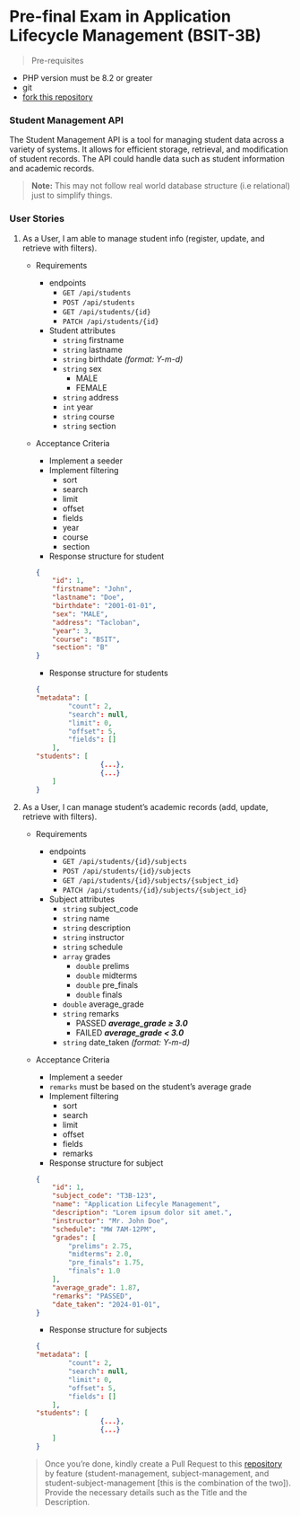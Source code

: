 # Pre-final Exam in Application Lifecycle Management (BSIT-3B)

> Pre-requisites
> 
- PHP version must be 8.2 or greater
- git
- [fork this repository](https://github.com/ACLC-Tacloban/student-management-api.git)

### Student Management API

The Student Management API is a tool for managing student data across a variety of systems. It allows for efficient storage, retrieval, and modification of student records. The API could handle data such as student information and academic records.

> **Note:** This may not follow real world database structure (i.e relational) just to simplify things.
> 

### User Stories

1. As a User, I am able to manage student info (register, update, and retrieve with filters).
    - Requirements
        - endpoints
            - `GET /api/students`
            - `POST /api/students`
            - `GET /api/students/{id}`
            - `PATCH /api/students/{id}`
        - Student attributes
            - `string` firstname
            - `string` lastname
            - `string` birthdate *(format: Y-m-d)*
            - `string` sex
                - MALE
                - FEMALE
            - `string` address
            - `int` year
            - `string` course
            - `string` section
    - Acceptance Criteria
        - Implement a seeder
        - Implement filtering
            - sort
            - search
            - limit
            - offset
            - fields
            - year
            - course
            - section
        - Response structure for student
        
        ```json
        {
        	"id": 1,
        	"firstname": "John",
        	"lastname": "Doe",
        	"birthdate": "2001-01-01",
        	"sex": "MALE",
        	"address": "Tacloban",
        	"year": 3,
        	"course": "BSIT",
        	"section": "B"
        }
        ```
        
        - Response structure for students
        
        ```json
        {
        "metadata": [
        		"count": 2,
        		"search": null,
        		"limit": 0,
        		"offset": 5,
        		"fields": []
        	],
        "students": [
        				{...},
        				{...}
        	]
        }
        ```
        
2. As a User, I can manage student’s academic records (add, update, retrieve with filters).
    - Requirements
        - endpoints
            - `GET /api/students/{id}/subjects`
            - `POST /api/students/{id}/subjects`
            - `GET /api/students/{id}/subjects/{subject_id}`
            - `PATCH /api/students/{id}/subjects/{subject_id}`
        - Subject attributes
            - `string` subject_code
            - `string` name
            - `string` description
            - `string` instructor
            - `string` schedule
            - `array` grades
                - `double` prelims
                - `double` midterms
                - `double` pre_finals
                - `double` finals
            - `double` average_grade
            - `string` remarks
                - PASSED ***average_grade ≥ 3.0***
                - FAILED ***average_grade < 3.0***
            - `string` date_taken *(format: Y-m-d)*
    - Acceptance Criteria
        - Implement a seeder
        - `remarks` must be based on the student’s average grade
        - Implement filtering
            - sort
            - search
            - limit
            - offset
            - fields
            - remarks
        - Response structure for subject
        
        ```json
        {
        	"id": 1,
        	"subject_code": "T3B-123",
        	"name": "Application Lifecyle Management",
        	"description": "Lorem ipsum dolor sit amet.",
        	"instructor": "Mr. John Doe",
        	"schedule": "MW 7AM-12PM",
        	"grades": [
        		"prelims": 2.75,
        		"midterms": 2.0,
        		"pre_finals": 1.75,
        		"finals": 1.0
        	],
        	"average_grade": 1.87,
        	"remarks": "PASSED",
        	"date_taken": "2024-01-01",
        }
        ```
        
        - Response structure for subjects
        
        ```json
        {
        "metadata": [
        		"count": 2,
        		"search": null,
        		"limit": 0,
        		"offset": 5,
        		"fields": []
        	],
        "students": [
        				{...},
        				{...}
        	]
        }
        ```
        
    
    > Once you’re done, kindly create a Pull Request to this [repository](https://github.com/ACLC-Tacloban/student-management-api.git) by feature (student-management, subject-management, and student-subject-management [this is the combination of the two]). Provide the necessary details such as the Title and the Description.
    >